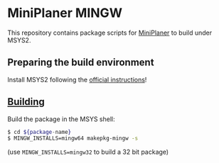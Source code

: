 # MiniPlaner MINGW

This repository contains package scripts for [MiniPlaner](https://github.com/yannikschaelte/MiniPlaner) to build under MSYS2.

## Preparing the build environment

Install MSYS2 following the [official instructions](https://www.msys2.org)!

## [Building](https://www.msys2.org/wiki/Creating-Packages/#building)

Build the package in the MSYS shell:

```bash
$ cd ${package-name}
$ MINGW_INSTALLS=mingw64 makepkg-mingw -s
```

(use `MINGW_INSTALLS=mingw32` to build a 32 bit package)
